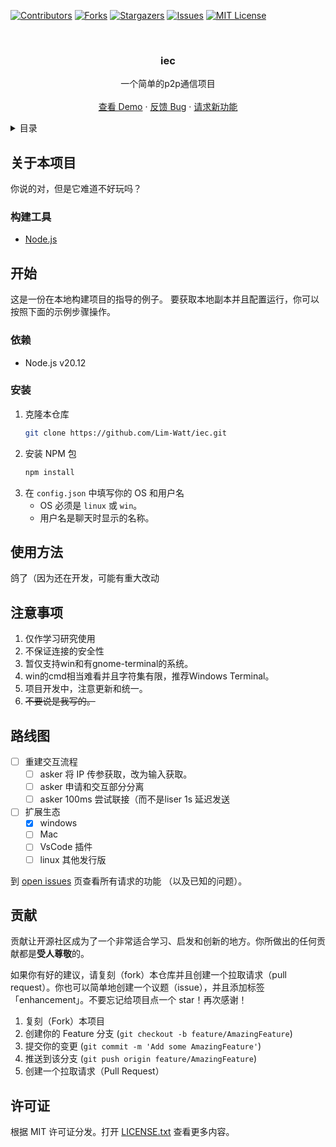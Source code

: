 <div id="top"></div>

[![Contributors][contributors-shield]][contributors-url]
[![Forks][forks-shield]][forks-url]
[![Stargazers][stars-shield]][stars-url]
[![Issues][issues-shield]][issues-url]
[![MIT License][license-shield]][license-url]

<br />
<div align="center">

  <h3 align="center">iec</h3>

  <p align="center">
    一个简单的p2p通信项目
    <br />
    <br />
    <a href="https://github.com/Lim-Watt/iec">查看 Demo</a>
    ·
    <a href="https://github.com/Lim-Watt/iec/issues">反馈 Bug</a>
    ·
    <a href="https://github.com/Lim-Watt/iec/issues">请求新功能</a>
  </p>
</div>



<details>
  <summary>目录</summary>
  <ol>
    <li>
      <a href="#关于本项目">关于本项目</a>
      <ul>
        <li><a href="#构建工具">构建工具</a></li>
      </ul>
    </li>
    <li>
      <a href="#开始">开始</a>
      <ul>
        <li><a href="#依赖">依赖</a></li>
        <li><a href="#安装">安装</a></li>
      </ul>
    </li>
    <li><a href="#使用方法">使用方法</a></li>
	<li><a herf="#注意事项">注意事项</a></li>
    <li><a href="#路线图">路线图</a></li>
    <li><a href="#贡献">贡献</a></li>
    <li><a href="#许可证">许可证</a></li>
  </ol>
</details>



## 关于本项目

你说的对，但是它难道不好玩吗？

### 构建工具

* [Node.js](https://nodejs.org/)

## 开始

这是一份在本地构建项目的指导的例子。
要获取本地副本并且配置运行，你可以按照下面的示例步骤操作。

### 依赖

* Node.js v20.12

### 安装


1. 克隆本仓库
   ```sh
   git clone https://github.com/Lim-Watt/iec.git
   ```
1. 安装 NPM 包
   ```sh
   npm install
   ```
1. 在 `config.json` 中填写你的 OS 和用户名
   - OS 必须是 `linux` 或 `win`。
   - 用户名是聊天时显示的名称。

## 使用方法

鸽了（因为还在开发，可能有重大改动

## 注意事项

1. 仅作学习研究使用
1. 不保证连接的安全性
1. 暂仅支持win和有gnome-terminal的系统。
1. win的cmd相当难看并且字符集有限，推荐Windows Terminal。
1. 项目开发中，注意更新和统一。
1. ~~不要说是我写的。~~

## 路线图

- [ ] 重建交互流程
  - [ ] asker 将 IP 传参获取，改为输入获取。
  - [ ] asker 申请和交互部分分离
  - [ ] asker 100ms 尝试联接（而不是liser 1s 延迟发送
- [ ] 扩展生态
  - [x] windows
  - [ ] Mac
  - [ ] VsCode 插件
  - [ ] linux 其他发行版

到 [open issues](https://github.com/Lim-Watt/iec/issues) 页查看所有请求的功能 （以及已知的问题）。

## 贡献

贡献让开源社区成为了一个非常适合学习、启发和创新的地方。你所做出的任何贡献都是**受人尊敬**的。

如果你有好的建议，请复刻（fork）本仓库并且创建一个拉取请求（pull request）。你也可以简单地创建一个议题（issue），并且添加标签「enhancement」。不要忘记给项目点一个 star！再次感谢！

1. 复刻（Fork）本项目
1. 创建你的 Feature 分支 (`git checkout -b feature/AmazingFeature`)
1. 提交你的变更 (`git commit -m 'Add some AmazingFeature'`)
1. 推送到该分支 (`git push origin feature/AmazingFeature`)
1. 创建一个拉取请求（Pull Request）

## 许可证

根据 MIT 许可证分发。打开 [LICENSE.txt](LICENSE.txt) 查看更多内容。

[contributors-shield]: https://img.shields.io/github/contributors/Lim-Watt/iec.svg?style=for-the-badge
[contributors-url]: https://github.com/Lim-Watt/iec/graphs/contributors
[forks-shield]: https://img.shields.io/github/forks/Lim-Watt/iec.svg?style=for-the-badge
[forks-url]: https://github.com/Lim-Watt/iec/network/members
[stars-shield]: https://img.shields.io/github/stars/Lim-Watt/iec.svg?style=for-the-badge
[stars-url]: https://github.com/Lim-Watt/iec/stargazers
[issues-shield]: https://img.shields.io/github/issues/Lim-Watt/iec.svg?style=for-the-badge
[issues-url]: https://github.com/Lim-Watt/iec/issues
[license-shield]: https://img.shields.io/github/license/Lim-Watt/iec.svg?style=for-the-badge
[license-url]: https://github.com/Lim-Watt/iec/blob/master/LICENSE.txt
